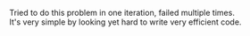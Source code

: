 Tried to do this problem in one iteration, failed multiple times.\
It's very simple by looking yet hard to write very efficient code.